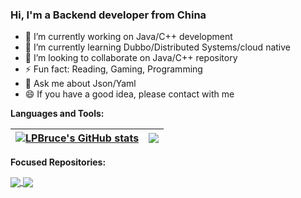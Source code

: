 ### Hi, I'm a Backend developer from China

- 🔭 I’m currently working on Java/C++ development
- 🌱 I’m currently learning Dubbo/Distributed Systems/cloud native
- 👯 I’m looking to collaborate on Java/C++ repository
- ⚡ Fun fact: Reading, Gaming, Programming
- 💬 Ask me about Json/Yaml
- 😄 If you have a good idea, please contact with me

**Languages and Tools:** 

| <a href="https://github.com/LPBruce/github-readme-stats"><img align="center" src="https://github-readme-stats.vercel.app/api?username=LPBruce&count_private=true&show_icons=true&theme=vue&include_all_commits=true&theme=buefy&hide_border=true" alt="LPBruce's GitHub stats" /></a> | <a href="https://github.com/aLPBruce/github-readme-stats"><img align="center" src="https://github-readme-stats.vercel.app/api/top-langs/?username=LPBruce&layout=compact&theme=buefy&hide_border=true" /></a> |
| ------------- | ------------- |



**Focused Repositories:** 

<a href="https://github.com/LPBruce/Daily-leetcode">
  <img align="center" src="https://github-readme-stats.vercel.app/api/pin/?username=LPBruce&repo=Daily-leetcode&show_owner=true&theme=buefy" />
</a>
<a href="https://github.com/LPBruce/Daily-Java">
  <img align="center" src="https://github-readme-stats.vercel.app/api/pin/?username=LPBruce&repo=Daily-Java&show_owner=true&theme=buefy" />
</a>



<!--
**LPBruce/LPBruce** is a ✨ _special_ ✨ repository because its `README.md` (this file) appears on your GitHub profile.

<a href="https://github.com/LPBruce/github-readme-stats">
  <img align="center" src="https://github-readme-stats.vercel.app/api/pin/?username=anuraghazra&repo=github-readme-stats&theme=buefy" />
</a>


**Perseverance prevails:** 

<p><img align="center" src="https://github-readme-streak-stats.herokuapp.com/?user=LPBruce&theme=ayu-light" alt="LPBruce" /></p>


<p><img align="left" src="https://github-readme-stats.vercel.app/api/top-langs?username=LPBruce&show_icons=true&theme=buefy&locale=en&layout=compact" alt="LPBruce's GitHub stats" /></p>
<p>&nbsp;<img align="center" src="https://github-readme-stats.vercel.app/api?username=LPBruce&show_icons=true&locale=en" alt="LPBruce's GitHub stats" /></p>


Here are some ideas to get you started:

- 🔭 I’m currently working on ...
- 🌱 I’m currently learning ...
- 👯 I’m looking to collaborate on ...
- 🤔 I’m looking for help with ...
- 💬 Ask me about ...
- 📫 How to reach me: ...
- 😄 Pronouns: ...
- ⚡ Fun fact: ...

https://github.com/anuraghazra/github-readme-stats/blob/master/docs/readme_cn.md

![LPBruce's GitHub stats](https://github-readme-stats.vercel.app/api?username=LPBruce&count_private=true?&show_icons=true&theme=vue)
[![Top Langs](https://github-readme-stats.vercel.app/api/top-langs/?username=LPBruce&layout=compact)](https://github.com/LPBruce/github-readme-stats)
[![Readme Card](https://github-readme-stats.vercel.app/api/pin/?username=LPBruce&repo=Daily-leetcode&show_owner=true)](https://github.com/LPBruce/Daily-leetcode)
-->


